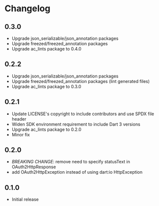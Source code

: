# Changelog

## 0.3.0

- Upgrade json_serializable/json_annotation packages
- Upgrade freezed/freezed_annotation packages
- Upgrade ac_lints package to 0.4.0

## 0.2.2

- Upgrade json_serializable/json_annotation packages
- Upgrade freezed/freezed_annotation packages (lint generated files)
- Upgrade ac_lints package to 0.3.0

## 0.2.1

- Update LICENSE's copyright to include contributors and use SPDX file header
- Widen SDK environment requirement to include Dart 3 versions
- Upgrade ac_lints package to 0.2.0
- Minor fix

## 0.2.0

- *BREAKING CHANGE*: remove need to specify statusText in OAuth2HttpResponse
- add OAuth2HttpException instead of using dart:io HttpException

## 0.1.0

- Initial release
